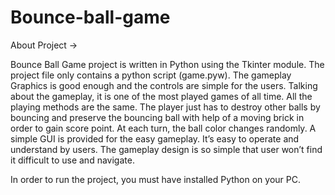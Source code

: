 # Bounce-ball-game

About Project ->

Bounce Ball Game project is written in Python using the Tkinter module. 
The project file only contains a python script (game.pyw). The gameplay 
Graphics is good enough and the controls are simple for the users. 
Talking about the gameplay, it is one of the most played games of all time. 
All the playing methods are the same. The player just has to destroy other 
balls by bouncing and preserve the bouncing ball with help of a moving 
brick in order to gain score point. At each turn, the ball color changes 
randomly. A simple GUI is provided for the easy gameplay. It’s easy to 
operate and understand by users. The gameplay design is so simple that 
user won’t find it difficult to use and navigate.

In order to run the project, you must have installed Python on your PC.

